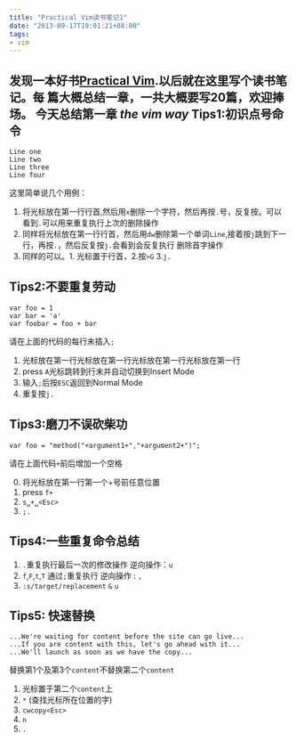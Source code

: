 ```yaml
---
title: "Practical Vim读书笔记1"
date: "2013-09-17T19:01:21+08:00"
tags:
- vim
---
```


发现一本好书[Practical Vim](http://pragprog.com/book/dnvim/practical-vim).以后就在这里写个读书笔记。每
篇大概总结一章，一共大概要写20篇，欢迎捧场。
今天总结第一章 *the vim way* <!--more-->
Tips1:初识点号命令
---
	Line one
	Line two
	Line three
	Line four
这里简单说几个用例：

1. 将光标放在第一行行首,然后用`x`删除一个字符，然后再按`.`号，反复按。可以看到`.`可以用来重复执行上次的删除操作
2. 同样将光标放在第一行行首，然后用`dw`删除第一个单词`Line`,接着按`j`跳到下一行，再按`.`，然后反复按`j.`会看到会反复执行
删除首字操作
3. 同样的可以。1. 光标置于行首，2.按`>G` 3.`j.`

Tips2:不要重复劳动
---
	var foo = 1
	var bar = 'a'
	var foobar = foo + bar
请在上面的代码的每行末插入`;`

1. 光标放在第一行光标放在第一行光标放在第一行光标放在第一行
2. press `A`光标跳转到行末并自动切换到Insert Mode
3. 输入`;`后按`ESC`返回到Normal Mode
4. 重复按`j.`

Tips3:磨刀不误砍柴功
---
	var foo = "method("+argument1+","+argument2+")";
请在上面代码`+`前后增加一个空格

0. 将光标放在第一行第一个+号前任意位置
1. press `f+`    
2. `s␣+␣<Esc>` 
3. `;.`

Tips4:一些重复命令总结
---
1. `.`重复执行最后一次的修改操作 逆向操作：`u`
2. `f`,`F`,`t`,`T` 通过`;`重复执行 逆向操作 : `,`
3. `:s/target/replacement`    `&`    `u`

Tips5: 快速替换
---
	...We're waiting for content before the site can go live...
	...If you are content with this, let's go ahead with it...
	...We'll launch as soon as we have the copy...
替换第1个及第3个`content`不替换第二个`content`

1. 光标置于第二个`content`上
2. `*`  (查找光标所在位置的字)
3. `cwcopy<Esc>`
4. `n`
5. `.`



